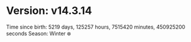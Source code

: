 # Version: v14.3.14
Time since birth: 5219 days, 125257 hours, 7515420 minutes, 450925200 seconds
Season: Winter ❄️
